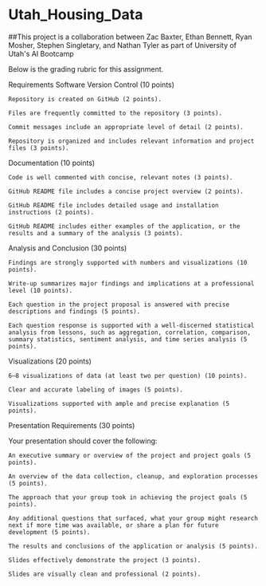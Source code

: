 # Utah_Housing_Data
##This project is a collaboration between Zac Baxter, Ethan Bennett, Ryan Mosher, Stephen Singletary, and Nathan Tyler as part of University of Utah's AI Bootcamp

Below is the grading rubric for this assignment.

Requirements
Software Version Control (10 points)

    Repository is created on GitHub (2 points).

    Files are frequently committed to the repository (3 points).

    Commit messages include an appropriate level of detail (2 points).

    Repository is organized and includes relevant information and project files (3 points).

Documentation (10 points)

    Code is well commented with concise, relevant notes (3 points).

    GitHub README file includes a concise project overview (2 points).

    GitHub README file includes detailed usage and installation instructions (2 points).

    GitHub README includes either examples of the application, or the results and a summary of the analysis (3 points).

Analysis and Conclusion (30 points)

    Findings are strongly supported with numbers and visualizations (10 points).

    Write-up summarizes major findings and implications at a professional level (10 points).

    Each question in the project proposal is answered with precise descriptions and findings (5 points).

    Each question response is supported with a well-discerned statistical analysis from lessons, such as aggregation, correlation, comparison, summary statistics, sentiment analysis, and time series analysis (5 points).

Visualizations (20 points)

    6–8 visualizations of data (at least two per question) (10 points).

    Clear and accurate labeling of images (5 points).

    Visualizations supported with ample and precise explanation (5 points).

Presentation Requirements (30 points)

Your presentation should cover the following:

    An executive summary or overview of the project and project goals (5 points).

    An overview of the data collection, cleanup, and exploration processes (5 points).

    The approach that your group took in achieving the project goals (5 points).

    Any additional questions that surfaced, what your group might research next if more time was available, or share a plan for future development (5 points).

    The results and conclusions of the application or analysis (5 points).

    Slides effectively demonstrate the project (3 points).

    Slides are visually clean and professional (2 points).
